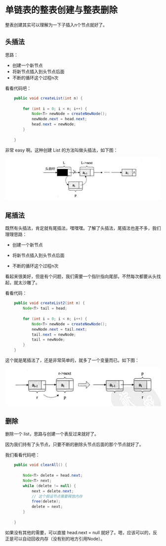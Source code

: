 # 单链表的整表创建与整表删除

整表创建其实可以理解为一下子插入n个节点就好了。



## 头插法

思路：

- 创建一个新节点
- 将新节点插入到头节点后面
- 不断的循环这个过程n次

看看代码吧：

```java
    public void createList(int n) {

        for (int i = 0; i < n; i++) {
            Node<T> newNode = createNewNode();
            newNode.next = head.next;
            head.next = newNode;
        }
        
    }
```

非常 easy 啊。这种创建 List 的方法叫做头插法，如下图：

![](https://github.com/aprz512/pic4aprz512/blob/master/Blog/%E7%AE%97%E6%B3%95/%E5%A4%A7%E8%AF%9D%E6%95%B0%E6%8D%AE%E7%BB%93%E6%9E%84/3-9-1.png?raw=true)



## 尾插法

既然有头插法，肯定就有尾插法，嘿嘿嘿。了解了头插法，尾插法也差不多，我们理理思路：

- 创建一个新节点

- 将新节点插入到头节点后面

- 不断的循环这个过程n次

看起来很美好，但是有个问题，我们需要一个指针指向尾部，不然每次都要从头找起，就太沙雕了。

看看代码：

```java
    public void createList2(int n) {
        Node<T> tail = head;

        for (int i = 0; i < n; i++) {
            Node<T> newNode = createNewNode();
            newNode.next = tail.next;
            tail.next = newNode;
            tail = newNode;
        }
    }
```

这个就是尾插法了，还是非常简单的，就多了一个变量而已。如下图：

![](https://github.com/aprz512/pic4aprz512/blob/master/Blog/%E7%AE%97%E6%B3%95/%E5%A4%A7%E8%AF%9D%E6%95%B0%E6%8D%AE%E7%BB%93%E6%9E%84/3-9-3.png?raw=true)



## 删除

删除一个 list，思路与创建一个表反过来就好了。

因为我们持有了头节点，只要不断的删除头节点后面的那个节点就好了。

我们看看代码吧：

```java
    public void clearAll() {

        Node<T> delete = head.next;
        Node<T> next;
        while (delete != null) {
            next = delete.next;
            // 这个假设节点需要释放内存
            free(delete);
            delete = next;
        }

    }
```

如果没有其他的需要，可以直接 head.next = null 就好了。嗯，应该可以的，反正是可以自动回收内存（没有别的地方引用Node）。


